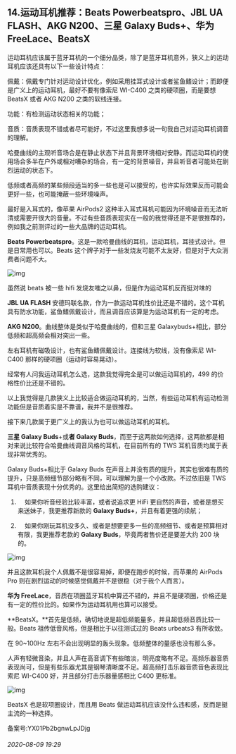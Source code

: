 ## 14.运动耳机推荐：Beats Powerbeatspro、JBL UA FLASH、AKG N200、三星 Galaxy Buds+、华为 FreeLace、BeatsX
运动耳机应该属于蓝牙耳机的一个细分品类，除了是蓝牙耳机意外，狭义上的运动耳机应该还具有以下一些设计特点：


佩戴：佩戴专门针对运动设计优化，例如采用挂耳式设计或者鲨鱼鳍设计；而即便是广义上的运动耳机，最好不要有像索尼 WI-C400 之类的硬项圈，而是要想 BeatsX 或者 AKG N200 之类的软线连接。


功能：有检测运动状态相关的功能；


音质：音质表现不错或者尽可能好，不过这里我想多说一句我自己对运动耳机调音的理解。


哈曼曲线的主观听音场合是在静止状态下并且背景环境相对安静。而运动耳机的使用场合多半在户外或相对嘈杂的场合，有一定的背景噪音，并且听音者可能处在剧烈运动的状态下。


低频或者高频的某些频段适当的多一些也是可以接受的，也许实际效果反而可能会更好一些，也可能掩蔽一些环境噪声。


最好是入耳式的，像苹果 AirPods2 这种半入耳式耳机可能因为环境噪音而无法听清或需要开很大的音量。不过有些音质表现实在一般的我觉得还是不是很推荐的，例如我之前测评过的一些大品牌的运动耳机。


**Beats Powerbeatspro**。这是一款哈曼曲线的耳机，运动耳机，耳挂式设计。但是日常用也可以。Beats 这个牌子对于一些发烧友可能不太友好，但是对于大众消费者问题不大。


![img](https://pic4.zhimg.com/v2-4e105435885274b5a4cd7e2378ea8028.webp)

虽然说 beats 被一些 hifi 发烧友嗤之以鼻，但是作为运动耳机反而挺对味的


**JBL UA FLASH** 安德玛联名款，作为一款运动耳机性价比还是不错的。这个耳机具有防水功能，鲨鱼鳍佩戴设计，而且调音应该算是为运动耳机有一定的考虑。


**AKG N200**。曲线整体是类似于哈曼曲线的，但和三星 Galaxybuds+相比，部分低频和超高频会相对突出一些。


左右耳机有磁吸设计，也有鲨鱼鳍佩戴设计。连接线为软线，没有像索尼 WI-C400 那样的硬项圈（运动时容易晃动）。


经常有人问我运动耳机怎么选，这款我觉得完全是可以做运动耳机的，499 的价格性价比还是不错的。


以上我觉得是几款狭义上比较适合做运动耳机的，当然，有些运动耳机有运动检测功能但是音质着实是不靠谱，我并不是很推荐。


接下来几款属于更广义上的我认为也可以做运动耳机的耳机。


**三星 Galaxy Buds**+或**者 Galaxy Buds**，而至于这两款如何选择，这两款都是相对来说比较符合哈曼曲线调音风格的耳机，在目前所有的 TWS 耳机音质均属于表现非常优秀的。


Galaxy Buds+相比于 Galaxy Buds 在声音上并没有质的提升，其实也很难有质的提升，只是高频细节部分略有不同，可以理解为是一个小改款。不过依旧是 TWS 耳机中音质表现十分优秀的。这里给出简短的选购建议：


1.     如果你听音经验比较丰富，或者说追求更 HiFi 更自然的声音，或者是想买来送妹子，我更推荐新款的 **Galaxy Buds+**，并且有着更强的续航；


2.     如果你刚玩耳机没多久、或者是想要更多一些的高频细节、或者是预算相对有限，我更推荐老款的 **Galaxy Buds**，毕竟两者售价还是要差大约 200 块的。


![img](https://pic4.zhimg.com/v2-70eedbd370d1c81b179a83309ef76a91.webp)

并且这款耳机我个人佩戴不是很容易掉，即便在跑步的时候，而苹果的 AirPods Pro 则在剧烈运动的时候感觉佩戴并不是很稳（对于我个人而言）。


**华为 FreeLace**，音质在项圈蓝牙耳机中算还不错的，并且不是硬项圈，价格还是有一定的性价比的。如果作为运动耳机用也算可以接受。


**BeatsX。**首先是低频，确切地说是超低频能量多，并且超低频音质比较一般。Beats 祖传低音风格，但是相比于以往测试过的 Beats urbeats3 有所收敛。


在 90~100Hz 左右不会出现明显的轰头现象。低频整体的量感也没有那么多。


人声有轻微音染，并且人声在高音调下有些暗淡，明亮度略有不足。高频乐器音质表现尚可，但是有些乐器尤其是钢琴清晰度不足。超高频打击乐器音质音色表现比索尼 WI-C400 好，并且部分打击乐器量感相比 C400 更标准。


![img](https://pic4.zhimg.com/v2-1fa67f395bb1d3c71ff8d369f91bb5b5.webp)

BeatsX 也是软项圈设计，而且用 Beats 做运动耳机应该没什么违和感，反而是挺主流的一种选择。


备案号:YX01Pb2bgnwLpJDjg


###### 2020-08-09 19:29
